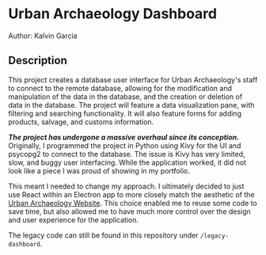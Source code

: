 # Urban Archaeology Dashboard
Author: Kalvin Garcia

## Description
This project creates a database user interface for Urban Archaeology's staff to connect to the remote database, allowing for the modification and manipulation of the data in the database, and the creation or deletion of data in the database. The project will feature a data visualization pane, with filtering and searching functionality. It will also feature forms for adding products, salvage, and customs information.

***The project has undergone a massive overhaul since its conception.*** Originally, I programmed the project in Python using Kivy for the UI and psycopg2 to connect to the database. The issue is Kivy has very limited, slow, and buggy user interfacing. While the application worked, it did not look like a piece I was proud of showing in my portfolio.

This meant I needed to change my approach. I ultimately decided to just use React within an Electron app to more closely match the aesthetic of the [Urban Archaeology Website](https://urbarch-website.kalvin.live). This choice enabled me to reuse some code to save time, but also allowed me to have much more control over the design and user experience for the application.

The legacy code can still be found in this repository under `/legacy-dashboard`.